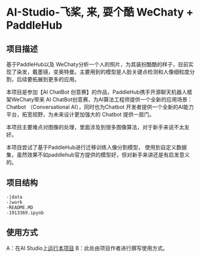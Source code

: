 # AI-Studio-飞桨, 来, 耍个酷 WeChaty + PaddleHub

## 项目描述
基于PaddleHub以及 WeChaty分析一个人的照片，为其装扮酷酷的样子，目前实现了染发，戴墨镜，变奥特曼。主要用到的模型是人脸关键点检测和人像细粒度分割，后续要拓展到更多的应用。

本项目是参加【AI ChatBot 创意赛】的作品，PaddleHub携手开源聊天机器人框架WeChaty带来 AI ChatBot创意赛，为AI算法工程师提供一个全新的应用场景：Chatbot （Conversational AI），同时也为Chatbot 开发者提供一个全新的AI能力平台，拓宽视野，为未来设计更加强大的 Chatbot 提供一扇门。

本项目主要难点对图像的处理，里面涉及到很多图像算法，对于新手来说不太友好。

本项目尝试了基于PaddleHub进行迁移训练人像分割模型， 使用到自定义数据集，虽然效果不如paddlehub官方提供的模型好，但对新手来讲还是有启发意义的。

## 项目结构
```
-|data
-|work
-README.MD
-1913369.ipynb
```
## 使用方式
A：在AI Studio上[运行本项目](https://aistudio.baidu.com/aistudio/projectdetail/1913369)
B：此处由项目作者进行撰写使用方式。
